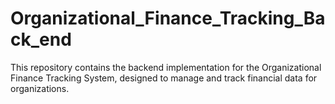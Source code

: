 # Organizational_Finance_Tracking_Back_end
This repository contains the backend implementation for the Organizational Finance Tracking System, designed to manage and track financial data for organizations.
